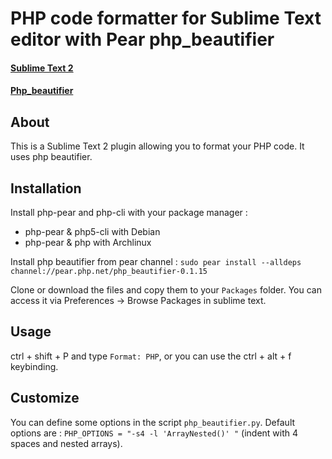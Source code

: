 # PHP code formatter for Sublime Text editor with Pear php_beautifier
#### [Sublime Text 2](http://www.sublimetext.com/2)
#### [Php_beautifier](http://pear.php.net/package/PHP_Beautifier)

## About
This is a Sublime Text 2 plugin allowing you to format your PHP code.
It uses php beautifier.

## Installation
Install php-pear and php-cli with your package manager :
 * php-pear & php5-cli with Debian
 * php-pear & php with Archlinux

Install php beautifier from pear channel :
`sudo pear install --alldeps  channel://pear.php.net/php_beautifier-0.1.15`

Clone or download the files and copy them to your `Packages` folder. You can access it via Preferences -> Browse Packages in sublime text.

## Usage
ctrl + shift + P and type `Format: PHP`, or you can use the ctrl + alt + f keybinding.

## Customize
You can define some options in the script `php_beautifier.py`.
Default options are : `PHP_OPTIONS = "-s4 -l 'ArrayNested()' "` (indent with 4 spaces and nested arrays).
